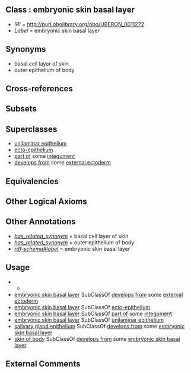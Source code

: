 
## Class : embryonic skin basal layer

 * *IRI* = http://purl.obolibrary.org/obo/UBERON_0011272
 * *Label* = embryonic skin basal layer

## Synonyms

 * basal cell layer of skin
 * outer epithelium of body

## Cross-references


## Subsets


## Superclasses

 * [unilaminar epithelium](../../UBERON/90/UBERON_0000490.md)
 * [ecto-epithelium](../../UBERON/71/UBERON_0010371.md)
 * [part of](../../BFO/50/BFO_0000050.md) some [integument](../../UBERON/99/UBERON_0002199.md)
 * [develops from](../../RO/02/RO_0002202.md) some [external ectoderm](../../UBERON/76/UBERON_0000076.md)

## Equivalencies


## Other Logical Axioms


## Other Annotations

 * *[has_related_synonym](../../ym/oboInOwl#hasRelatedSynonym.md)* = basal cell layer of skin
 * *[has_related_synonym](../../ym/oboInOwl#hasRelatedSynonym.md)* = outer epithelium of body
 * *[rdf-schema#label](../../el/rdf-schema#label.md)* = embryonic skin basal layer

## Usage

 * -
 * [embryonic skin basal layer](../../UBERON/72/UBERON_0011272.md) SubClassOf [develops from](../../RO/02/RO_0002202.md) some [external ectoderm](../../UBERON/76/UBERON_0000076.md)
 * [embryonic skin basal layer](../../UBERON/72/UBERON_0011272.md) SubClassOf [ecto-epithelium](../../UBERON/71/UBERON_0010371.md)
 * [embryonic skin basal layer](../../UBERON/72/UBERON_0011272.md) SubClassOf [part of](../../BFO/50/BFO_0000050.md) some [integument](../../UBERON/99/UBERON_0002199.md)
 * [embryonic skin basal layer](../../UBERON/72/UBERON_0011272.md) SubClassOf [unilaminar epithelium](../../UBERON/90/UBERON_0000490.md)
 * [salivary gland epithelium](../../UBERON/09/UBERON_0004809.md) SubClassOf [develops from](../../RO/02/RO_0002202.md) some [embryonic skin basal layer](../../UBERON/72/UBERON_0011272.md)
 * [skin of body](../../UBERON/97/UBERON_0002097.md) SubClassOf [develops from](../../RO/02/RO_0002202.md) some [embryonic skin basal layer](../../UBERON/72/UBERON_0011272.md)

## External Comments


